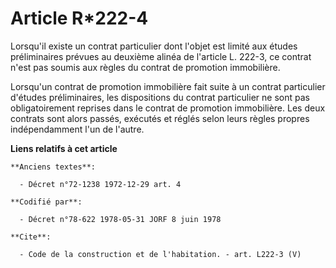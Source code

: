# Article R*222-4

Lorsqu'il existe un contrat particulier dont l'objet est limité aux études préliminaires prévues au deuxième alinéa de
l'article L. 222-3, ce contrat n'est pas soumis aux règles du contrat de promotion immobilière. 

Lorsqu'un contrat de promotion immobilière fait suite à un contrat particulier d'études préliminaires, les dispositions du
contrat particulier ne sont pas obligatoirement reprises dans le contrat de promotion immobilière. Les deux contrats sont
alors passés, exécutés et réglés selon leurs règles propres indépendamment l'un de l'autre.

**Liens relatifs à cet article**

	**Anciens textes**:

	  - Décret n°72-1238 1972-12-29 art. 4

	**Codifié par**:

	  - Décret n°78-622 1978-05-31 JORF 8 juin 1978

	**Cite**:

	  - Code de la construction et de l'habitation. - art. L222-3 (V)
